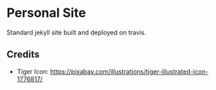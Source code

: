 # Personal Site

Standard jekyll site built and deployed on travis.

## Credits

* Tiger Icon: <https://pixabay.com/illustrations/tiger-illustrated-icon-1776817/>
